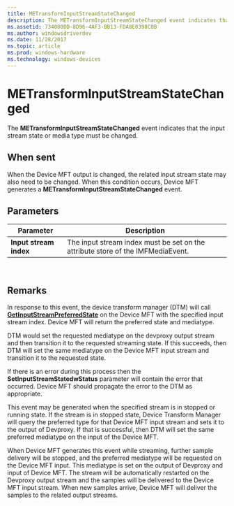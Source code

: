 ```yaml
---
title: METransformInputStreamStateChanged
description: The METransformInputStreamStateChanged event indicates that the input stream state or media type must be changed.
ms.assetid: 734080DD-8D96-4AF3-BB13-FDA8E0398C0B
ms.author: windowsdriverdev
ms.date: 11/28/2017
ms.topic: article
ms.prod: windows-hardware
ms.technology: windows-devices
---
```


# METransformInputStreamStateChanged


The **METransformInputStreamStateChanged** event indicates that the input stream state or media type must be changed.

## <span id="When_sent"></span><span id="when_sent"></span><span id="WHEN_SENT"></span>When sent


When the Device MFT output is changed, the related input stream state may also need to be changed. When this condition occurs, Device MFT generates a **METransformInputStreamStateChanged** event.

## <span id="Parameters"></span><span id="parameters"></span><span id="PARAMETERS"></span>Parameters


| Parameter              | Description                                                                     |
|------------------------|---------------------------------------------------------------------------------|
| **Input stream index** | The input stream index must be set on the attribute store of the IMFMediaEvent. |

 

## <span id="Remarks"></span><span id="remarks"></span><span id="REMARKS"></span>Remarks


In response to this event, the device transform manager (DTM) will call [**GetInputStreamPreferredState**](https://msdn.microsoft.com/library/windows/hardware/mt797670) on the Device MFT with the specified input stream index. Device MFT will return the preferred state and mediatype.

DTM would set the requested mediatype on the devproxy output stream and then transition it to the requested streaming state. If this succeeds, then DTM will set the same mediatype on the Device MFT input stream and transition it to the requested state.

If there is an error during this process then the **SetInputStreamStatedwStatus** parameter will contain the error that occurred. Device MFT should propagate the error to the DTM as appropriate.

This event may be generated when the specified stream is in stopped or running state. If the stream is in stopped state, Device Transform Manager will query the preferred type for that Device MFT input stream and sets it to the output of Devproxy. If that is successful, then DTM will set the same preferred mediatype on the input of the Device MFT.

When Device MFT generates this event while streaming, further sample delivery will be stopped, and the preferred mediatype will be requested on the Device MFT input. This mediatype is set on the output of Devproxy and input of Device MFT. The stream will be automatically restarted on the Devproxy output stream and the samples will be delivered to the Device MFT input stream. When new samples arrive, Device MFT will deliver the samples to the related output streams.

 

 






